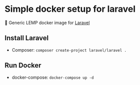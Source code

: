 # Simple docker setup for laravel
🐳 Generic LEMP docker image for [Laravel](https://laravel.com)

## Install Laravel
- Composer: `composer create-project laravel/laravel .`

## Run Docker
- docker-compose: `docker-compose up -d`
